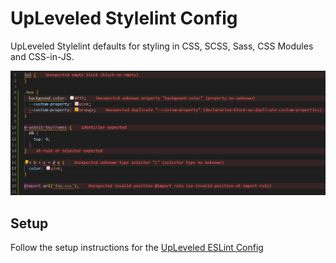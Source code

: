 # UpLeveled Stylelint Config

UpLeveled Stylelint defaults for styling in CSS, SCSS, Sass, CSS Modules and CSS-in-JS.

<img src="stylelint-error-example.webp" alt="Screenshot of errors and warnings generated by this configuration" />

## Setup

Follow the setup instructions for the [UpLeveled ESLint Config](https://www.npmjs.com/package/@upleveled/eslint-config-upleveled)
